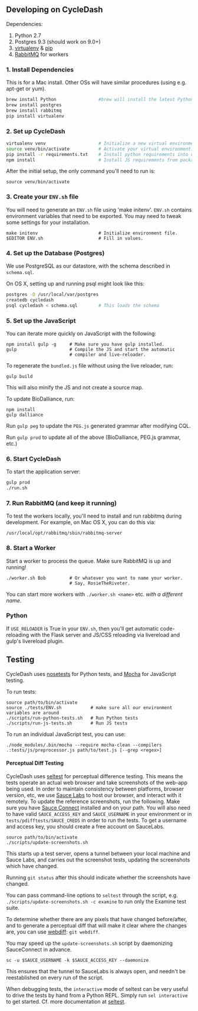 ## Developing on CycleDash

Dependencies:

1. Python 2.7
2. Postgres 9.3 (should work on 9.0+)
3. [virtualenv](http://virtualenv.readthedocs.org/en/latest/) &
   [pip](https://pip.pypa.io/en/latest/quickstart.html)
4. [RabbitMQ](http://www.rabbitmq.com/) for workers


### 1. Install Dependencies

This is for a Mac install. Other OSs will have similar procedures (using e.g. apt-get or yum).

```bash
brew install Python                #brew will install the latest Python 2.7.9, which includes pip
brew install postgres
brew install rabbitmq
pip install virtualenv
```


### 2. Set up CycleDash

```bash
virtualenv venv                    # Initialize a new virtual environment.
source venv/bin/activate           # Activate your virtual environment.
pip install -r requirements.txt    # Install python requirements into virtualenv
npm install                        # Install JS requirements from package.json

```

After the initial setup, the only command you'll need to run is:
```
source venv/bin/activate
```


### 3. Create your `ENV.sh` file

You will need to generate an `ENV.sh` file using 'make initenv'. `ENV.sh` contains environment variables that need to be exported. You may need to tweak some settings for your installation.

```
make initenv                       # Initialize environment file.
$EDITOR ENV.sh                     # Fill in values.
```


### 4. Set up the Database (Postgres)

We use PostgreSQL as our datastore, with the schema described in `schema.sql`.

On OS X, setting up and running psql might look like this:

```bash
postgres -D /usr/local/var/postgres
createdb cycledash
psql cycledash < schema.sql        # This loads the schema
```


### 5. Set up the JavaScript

You can iterate more quickly on JavaScript with the following:

```
npm install gulp -g     # Make sure you have gulp installed.
gulp                    # Compile the JS and start the automatic
                        # compiler and live-reloader.
```

To regenerate the `bundled.js` file without using the live reloader, run:

```
gulp build
```

This will also minify the JS and not create a source map.

To update BioDalliance, run:

```
npm install
gulp dalliance
```

Run `gulp peg` to update the `PEG.js` generated grammar after modifying CQL.

Run `gulp prod` to update all of the above (BioDalliance, PEG.js grammar, etc.)


### 6. Start CycleDash

To start the application server:

```bash
gulp prod
./run.sh
```


### 7. Run RabbitMQ (and keep it running)

To test the workers locally, you'll need to install and run rabbitmq
during development. For example, on Mac OS X, you can do this via:

```
/usr/local/opt/rabbitmq/sbin/rabbitmq-server
```


### 8. Start a Worker

Start a worker to process the queue. Make sure RabbitMQ is up and running!

```
./worker.sh Bob         # Or whatever you want to name your worker.
                        # Say, RosieTheRiveter.
```

You can start more workers with `./worker.sh <name>` etc. *with a different
name*.


### Python

If `USE_RELOADER` is True in your `ENV.sh`, then you'll get automatic
code-reloading with the Flask server and JS/CSS reloading via livereload and
gulp's livereload plugin.


## Testing

CycleDash uses [nosetests](https://nose.readthedocs.org/en/latest/) for Python
tests, and [Mocha](http://mochajs.org/) for JavaScript testing.

To run tests:

```
source path/to/bin/activate
source ./tests/ENV.sh           # make sure all our environment variables are around
./scripts/run-python-tests.sh   # Run Python tests
./scripts/run-js-tests.sh       # Run JS tests
```

To run an individual JavaScript test, you can use:

```
./node_modules/.bin/mocha --require mocha-clean --compilers .:tests/js/preprocessor.js path/to/test.js [--grep <regex>]
```

#### Perceptual Diff Testing

CycleDash uses [seltest](https://github.com/ihodes/seltest) for perceptual
difference testing. This means the tests operate an actual web browser and take
screenshots of the web-app being used. In order to maintain consistency between
platforms, browser version, etc, we use [Sauce Labs](http://saucelabs.com) to
host our browser, and interact with it remotely. To update the reference
screenshots, run the following. Make sure you have
[Sauce Connect](https://docs.saucelabs.com/reference/sauce-connect/) installed
and on your path. You will also need to have valid `SAUCE_ACCESS_KEY` and
`SAUCE_USERNAME` in your environment or in `tests/pdifftests/SAUCE_CREDS` in
order to run the tests. To get a username and access key, you should create a
free account on SauceLabs.


```
source path/to/bin/activate
./scripts/update-screenshots.sh
```

This starts up a test server, opens a tunnel between your local machine and
Sauce Labs, and carries out the screenshot tests, updating the screenshots which
have changed.

Running `git status` after this should indicate whether the screenshots have
changed.

You can pass command-line options to `seltest` through the script,
e.g. `./scripts/update-screenshots.sh -c examine` to run only the Examine test
suite.

To determine whether there are any pixels that have changed before/after, and to
generate a perceptual diff that will make it clear where the changes are, you
can use [webdiff](https://github.com/danvk/webdiff): `git webdiff`.

You may speed up the `update-screenshots.sh` script by daemonizing SauceConnect
in advance. 

```
sc -u $SAUCE_USERNAME -k $SAUCE_ACCESS_KEY --daemonize
```

This ensures that the tunnel to SauceLabs is always open, and needn't be
reestablished on every run of the script. 

When debugging tests, the `interactive` mode of seltest can be very useful
to drive the tests by hand from a Python REPL. Simply run `sel interactive`
to get started. Cf. more documentation at [seltest](https://github.com/ihodes/seltest).
